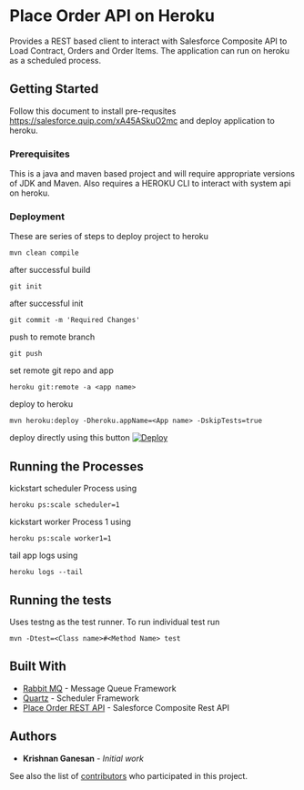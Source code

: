 # Place Order API on Heroku

Provides a REST based client to interact with Salesforce Composite API to Load Contract, Orders and Order Items. The application can run on heroku as a scheduled process.

## Getting Started

Follow this document to install pre-requsites https://salesforce.quip.com/xA45ASkuO2mc and deploy application to heroku.

### Prerequisites

This is a java and maven based project and will require appropriate versions of JDK and Maven. Also requires a HEROKU CLI to interact with system api on heroku.

### Deployment

These are series of steps to deploy project to heroku

```
mvn clean compile
```

after successful build

```
git init
```

after successful init

```
git commit -m 'Required Changes'
```

push to remote branch

```
git push
```

set remote git repo and app

```
heroku git:remote -a <app name>
```
deploy  to heroku

```
mvn heroku:deploy -Dheroku.appName=<App name> -DskipTests=true
```

deploy directly using this button [![Deploy](https://www.herokucdn.com/deploy/button.png)](https://heroku.com/deploy?template=https://git.soma.salesforce.com/kganesan/PlaceOrderAPI/)

## Running the Processes

kickstart scheduler Process using

```
heroku ps:scale scheduler=1
```

kickstart worker Process 1 using

```
heroku ps:scale worker1=1
```

tail app logs using

```
heroku logs --tail
```


## Running the tests

Uses testng as the test runner. To run individual test run

```
mvn -Dtest=<Class name>#<Method Name> test
```

## Built With

* [Rabbit MQ](https://www.rabbitmq.com/getstarted.html) - Message Queue Framework
* [Quartz](http://www.quartz-scheduler.org/documentation/2.3.1-SNAPSHOT/tutorials/) - Scheduler Framework
* [Place Order REST API](https://developer.salesforce.com/docs/atlas.en-us.api_placeorder.meta/api_placeorder/) - Salesforce Composite Rest API


## Authors

* **Krishnan Ganesan** - *Initial work* 

See also the list of [contributors](https://github.com/your/project/contributors) who participated in this project.
